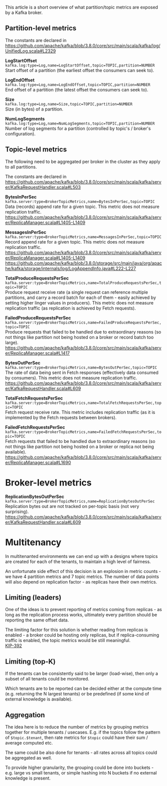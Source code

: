 This article is a short overview of what partition/topic metrics are exposed by a Kafka broker.

## Partition-level metrics

The constants are declared in
<https://github.com/apache/kafka/blob/3.8.0/core/src/main/scala/kafka/log/UnifiedLog.scala#L2329>

**LogStartOffset** \
`kafka.log:type=Log,name=LogStartOffset,topic=TOPIC,partition=NUMBER` \
Start offset of a partition (the earliest offset the consumers can seek to).

**LogEndOffset** \
`kafka.log:type=Log,name=LogEndOffset,topic=TOPIC,partition=NUMBER` \
End offset of a partition (the latest offset the consumers can seek to).

**Size** \
`kafka.log:type=Log,name=Size,topic=TOPIC,partition=NUMBER` \
Size (in bytes) of a partition.

**NumLogSegments** \
`kafka.log:type=Log,name=NumLogSegments,topic=TOPIC,partition=NUMBER` \
Number of log segments for a partition (controlled by topic's / broker's configuration).

## Topic-level metrics

The following need to be aggregated per broker in the cluster as they apply to all partitions.

The constants are declared in
<https://github.com/apache/kafka/blob/3.8.0/core/src/main/scala/kafka/server/KafkaRequestHandler.scala#L503>

**BytesInPerSec** \
`kafka.server:type=BrokerTopicMetrics,name=BytesInPerSec,topic=TOPIC` \
Data (records) append rate for a given topic.
This metric does not measure replication traffic. \
<https://github.com/apache/kafka/blob/3.8.0/core/src/main/scala/kafka/server/ReplicaManager.scala#L1405-L1409>

**MessagesInPerSec** \
`kafka.server:type=BrokerTopicMetrics,name=MessagesInPerSec,topic=TOPIC` \
Record append rate for a given topic.
This metric does not measure replication traffic. \
<https://github.com/apache/kafka/blob/3.8.0/core/src/main/scala/kafka/server/ReplicaManager.scala#L1405-L1409> \
<https://github.com/apache/kafka/blob/3.8.0/storage/src/main/java/org/apache/kafka/storage/internals/log/LogAppendInfo.java#L222-L227>

**TotalProduceRequestsPerSec** \
`kafka.server:type=BrokerTopicMetrics,name=TotalProduceRequestsPerSec,topic=TOPIC` \
Produce request receive rate (a single request can reference multiple partitions, and carry a record batch for each of them - easily achieved by setting higher linger values in producers).
This metric does not measure replication traffic (as replication is achieved by Fetch requests).

**FailedProduceRequestsPerSec** \
`kafka.server:type=BrokerTopicMetrics,name=FailedProduceRequestsPerSec,topic=TOPIC` \
Produce requests that failed to be handled due to extraordinary reasons (so not things like partition not being hosted on a broker or record batch too large). \
<https://github.com/apache/kafka/blob/3.8.0/core/src/main/scala/kafka/server/ReplicaManager.scala#L1417>

**BytesOutPerSec** \
`kafka.server:type=BrokerTopicMetrics,name=BytesOutPerSec,topic=TOPIC` \
The rate of data being sent in Fetch responses (effectively data consumed by consumers).
This metric does not measure replication traffic.
<https://github.com/apache/kafka/blob/3.8.0/core/src/main/scala/kafka/server/KafkaRequestHandler.scala#L609>

**TotalFetchRequestsPerSec** \
`kafka.server:type=BrokerTopicMetrics,name=TotalFetchRequestsPerSec,topic=TOPIC` \
Fetch request receive rate.
This metric includes replication traffic (as it is implemented by the Fetch requests between brokers).

**FailedFetchRequestsPerSec** \
`kafka.server:type=BrokerTopicMetrics,name=FailedFetchRequestsPerSec,topic=TOPIC` \
Fetch requests that failed to be handled due to extraordinary reasons (so not things like partition not being hosted on a broker or replica not being available). \
<https://github.com/apache/kafka/blob/3.8.0/core/src/main/scala/kafka/server/ReplicaManager.scala#L1690>

# Broker-level metrics

**ReplicationBytesOutPerSec** \
`kafka.server:type=BrokerTopicMetrics,name=ReplicationBytesOutPerSec` \
Replication bytes out are not tracked on per-topic basis (not very surprising).
<https://github.com/apache/kafka/blob/3.8.0/core/src/main/scala/kafka/server/KafkaRequestHandler.scala#L609>

# Multitenancy

In multitenanted environments we can end up with a designs where topics are created for each of the tenants,
to maintain a high level of fairness.

An unfortunate side effect of this decision is an explosion in metric counts - we have 4 partition metrics and 7 topic metrics.
The number of data points will also depend on replication factor - as replicas have their own metrics.

## Limiting (leaders)

One of the ideas is to prevent reporting of metrics coming from replicas -
as long as the replication process works, ultimately every partition should be reporting the same offset data.

The limiting factor for this solution is whether reading from replicas is enabled -
a broker could be hosting only replicas, but if replica-consuming traffic is enabled, the topic metrics would be still meaningful. \
[KIP-392](https://cwiki.apache.org/confluence/display/KAFKA/KIP-392%3A+Allow+consumers+to+fetch+from+closest+replica)

## Limiting (top-K)

If the tenants can be consistently said to be larger (load-wise), then only a subset of all tenants could be monitored.

Which tenants are to be reported can be decided either at the compute time (e.g. returning the N largest tenants)
or be predefined (if some kind of external knowledge is available).

## Aggregation

The idea here is to reduce the number of metrics by grouping metrics together for multiple tenants / usecases.
E.g. if the topics follow the pattern of `$topic.$tenant`, then rate metrics for `$topic` could have their sum / average computed etc.

The same could be also done for tenants - all rates across all topics could be aggregated as well.

To provide higher granularity, the grouping could be done into buckets -
e.g. large vs small tenants, or simple hashing into N buckets if no external knowledge is present.
